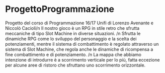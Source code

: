 # ProgettoProgrammazione
Progetto del corso di Programmazione 16/17 Unifi di Lorenzo Avenante e Niccolò Cacioli/n
Il nostro gioco è un RPG in stile retro che sfrutta meccaniche di tipo Slot Machine in diverse situazioni. /n
Sfrutta le dinamiche RPG come lo sviluppo del personaggio e la scelta dei potenziamenti, mentre il sistema di combattimento è regolato attraverso un sistema di Slot Machine, che regola anche le dinamiche di ricompensa a fine combattimento e di potenziamento. /n
La mappa che abbiamo intenzione di introdurre è a scorrimento verticale per lo più, fatta eccezione per alcune aree di ristoro che sfruttano uno scorrimento orizzontale.
